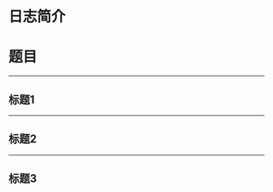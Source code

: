 日志简介
========


# 题目 #

-------------------------------------------------------------------------------

## 标题1 ##

-------------------------------------------------------------------------------

## 标题2 ##

-------------------------------------------------------------------------------

## 标题3 ##
